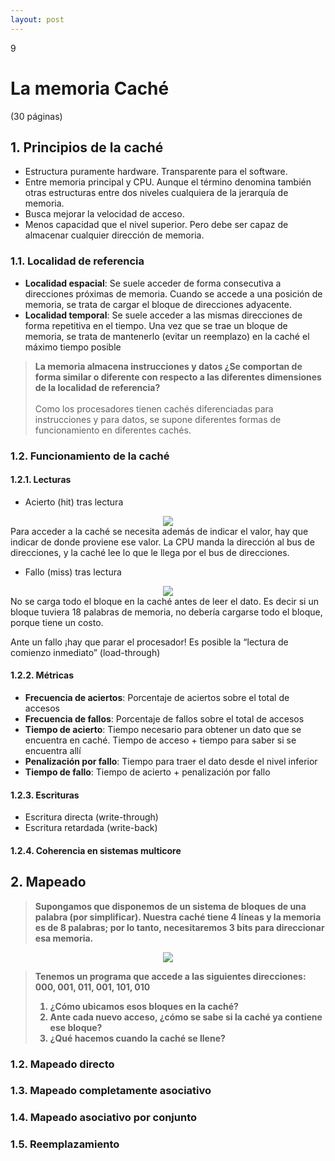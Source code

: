 ```yaml
--- 
layout: post
---
```

<div class="header">
  <div class="numbrerUnit">9</div>
  <h1>La memoria Caché</h1>
  <subtitle> </subtitle>
</div>

(30 páginas)

## 1. Principios de la caché
 - Estructura puramente hardware. Transparente para el software.
 - Entre memoria principal y CPU. Aunque el término denomina también otras estructuras entre dos niveles cualquiera de la jerarquía de memoria.
 - Busca mejorar la velocidad de acceso.
 - Menos capacidad que el nivel superior. Pero debe ser capaz de almacenar cualquier dirección de memoria.

### 1.1. Localidad de referencia
 - **Localidad espacial**: Se suele acceder de forma consecutiva a direcciones próximas de memoria. Cuando se accede a una posición de memoria, se trata de cargar el bloque de direcciones adyacente.
 - **Localidad temporal**: Se suele acceder a las mismas direcciones de forma repetitiva en el tiempo. Una vez que se trae un bloque de memoria, se trata de mantenerlo (evitar un reemplazo) en la caché el máximo tiempo posible

<blockquote>
  <b>La memoria almacena instrucciones y datos ¿Se comportan de forma similar o diferente con respecto a las diferentes dimensiones de la localidad de referencia?</b><br><br>
  Como los procesadores tienen cachés diferenciadas para instrucciones y para datos, se supone diferentes formas de funcionamiento en diferentes cachés.
  
</blockquote>

### 1.2. Funcionamiento de la caché 
#### 1.2.1. Lecturas
* Acierto (hit) tras lectura 

<center><img src="https://i.gyazo.com/e6971754ae2a929480d6363d155764aa.png"></center>
Para acceder a la caché se necesita además de indicar el valor, hay que indicar de donde proviene ese valor. La CPU manda la dirección al bus de direcciones, y la caché lee lo que le llega por el bus de direcciones.

* Fallo (miss) tras lectura

<center><img src="https://i.gyazo.com/ee5628295ceb8fbc086104154575b2cd.png"></center>
No se carga todo el bloque en la caché antes de leer el dato. Es decir si un bloque tuviera 18 palabras de memoria, no debería cargarse todo el bloque, porque tiene un costo.  

Ante un fallo ¡hay que parar el procesador! Es posible la “lectura de comienzo inmediato” (load-through)

#### 1.2.2. Métricas
 - **Frecuencia de aciertos**: Porcentaje de aciertos sobre el total de accesos
 - **Frecuencia de fallos**: Porcentaje de fallos sobre el total de accesos
 - **Tiempo de acierto**: Tiempo necesario para obtener un dato que se encuentra en caché. Tiempo de acceso + tiempo para saber si se encuentra allí
 - **Penalización por fallo**: Tiempo para traer el dato desde el nivel inferior
 - **Tiempo de fallo**: Tiempo de acierto + penalización por fallo


#### 1.2.3. Escrituras
* Escritura directa (write-through)
* Escritura retardada (write-back)

#### 1.2.4. Coherencia en sistemas multicore

## 2. Mapeado

<blockquote>
<b>Supongamos que disponemos de un sistema de bloques de una palabra (por simplificar). Nuestra caché tiene 4 líneas y la memoria es de 8 palabras; por lo tanto, necesitaremos 3 bits para direccionar esa memoria.</b>
</blockquote>
<center><img src="https://i.gyazo.com/5e184b91df19b9034ac646464866a8c2.png"></center>

<blockquote>
<b>Tenemos un programa que accede a las siguientes direcciones: 000, 001, 011, 001, 101, 010

  1. ¿Cómo ubicamos esos bloques en la caché?
  2. Ante cada nuevo acceso, ¿cómo se sabe si la caché ya contiene ese bloque?
  3. ¿Qué hacemos cuando la caché se llene?
</blockquote>

  
### 1.2. Mapeado directo
### 1.3. Mapeado completamente asociativo
### 1.4. Mapeado asociativo por conjunto
### 1.5. Reemplazamiento
